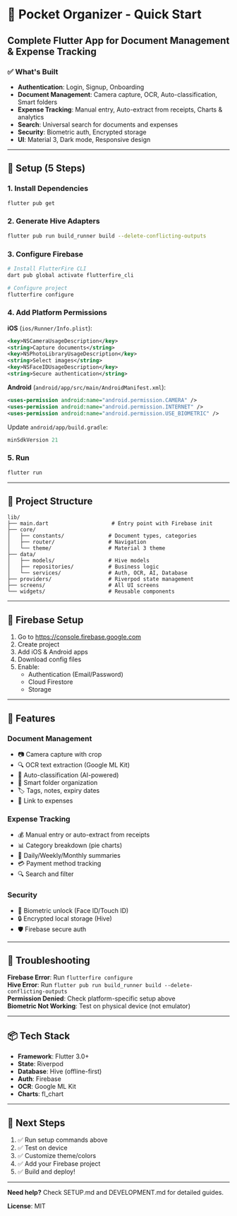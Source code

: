 # 🎯 Pocket Organizer - Quick Start

## Complete Flutter App for Document Management & Expense Tracking

### ✅ What's Built

- **Authentication**: Login, Signup, Onboarding
- **Document Management**: Camera capture, OCR, Auto-classification, Smart folders
- **Expense Tracking**: Manual entry, Auto-extract from receipts, Charts & analytics
- **Search**: Universal search for documents and expenses
- **Security**: Biometric auth, Encrypted storage
- **UI**: Material 3, Dark mode, Responsive design

---

## 🚀 Setup (5 Steps)

### 1. Install Dependencies

```bash
flutter pub get
```

### 2. Generate Hive Adapters

```bash
flutter pub run build_runner build --delete-conflicting-outputs
```

### 3. Configure Firebase

```bash
# Install FlutterFire CLI
dart pub global activate flutterfire_cli

# Configure project
flutterfire configure
```

### 4. Add Platform Permissions

**iOS** (`ios/Runner/Info.plist`):

```xml
<key>NSCameraUsageDescription</key>
<string>Capture documents</string>
<key>NSPhotoLibraryUsageDescription</key>
<string>Select images</string>
<key>NSFaceIDUsageDescription</key>
<string>Secure authentication</string>
```

**Android** (`android/app/src/main/AndroidManifest.xml`):

```xml
<uses-permission android:name="android.permission.CAMERA" />
<uses-permission android:name="android.permission.INTERNET" />
<uses-permission android:name="android.permission.USE_BIOMETRIC" />
```

Update `android/app/build.gradle`:

```gradle
minSdkVersion 21
```

### 5. Run

```bash
flutter run
```

---

## 📁 Project Structure

```
lib/
├── main.dart                    # Entry point with Firebase init
├── core/
│   ├── constants/              # Document types, categories
│   ├── router/                 # Navigation
│   └── theme/                  # Material 3 theme
├── data/
│   ├── models/                 # Hive models
│   ├── repositories/           # Business logic
│   └── services/               # Auth, OCR, AI, Database
├── providers/                  # Riverpod state management
├── screens/                    # All UI screens
└── widgets/                    # Reusable components
```

---

## 🔧 Firebase Setup

1. Go to https://console.firebase.google.com
2. Create project
3. Add iOS & Android apps
4. Download config files
5. Enable:
   - Authentication (Email/Password)
   - Cloud Firestore
   - Storage

---

## 🎨 Features

### Document Management

- 📷 Camera capture with crop
- 🔍 OCR text extraction (Google ML Kit)
- 🤖 Auto-classification (AI-powered)
- 📁 Smart folder organization
- 🏷️ Tags, notes, expiry dates
- 🔗 Link to expenses

### Expense Tracking

- 💰 Manual entry or auto-extract from receipts
- 📊 Category breakdown (pie charts)
- 📅 Daily/Weekly/Monthly summaries
- 💳 Payment method tracking
- 🔍 Search and filter

### Security

- 🔐 Biometric unlock (Face ID/Touch ID)
- 🔒 Encrypted local storage (Hive)
- 🛡️ Firebase secure auth

---

## 🐛 Troubleshooting

**Firebase Error**: Run `flutterfire configure`  
**Hive Error**: Run `flutter pub run build_runner build --delete-conflicting-outputs`  
**Permission Denied**: Check platform-specific setup above  
**Biometric Not Working**: Test on physical device (not emulator)

---

## 📦 Tech Stack

- **Framework**: Flutter 3.0+
- **State**: Riverpod
- **Database**: Hive (offline-first)
- **Auth**: Firebase
- **OCR**: Google ML Kit
- **Charts**: fl_chart

---

## 🎯 Next Steps

1. ✅ Run setup commands above
2. ✅ Test on device
3. ✅ Customize theme/colors
4. ✅ Add your Firebase project
5. ✅ Build and deploy!

---

**Need help?** Check SETUP.md and DEVELOPMENT.md for detailed guides.

**License**: MIT
